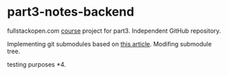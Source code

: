 # part3-notes-backend
fullstackopen.com [course](https://fullstackopen.com/en/part3/node_js_and_express#exercises-3-1-3-6) project for part3.
Independent GitHub repository. 

Implementing git submodules based on [this article](https://www.freecodecamp.org/news/how-to-use-git-submodules).
Modifing submodule tree.

testing purposes *4.
